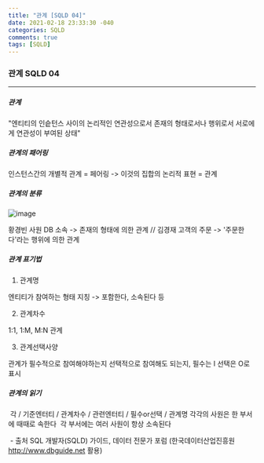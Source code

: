 ```yaml
---
title: "관계 [SQLD 04]"
date: 2021-02-18 23:33:30 -040
categories: SQLD
comments: true
tags: [SQLD]
---
```


### 관계 SQLD 04

---------------

##### 관계

"엔티티의 인슽턴스 사이의 논리적인 연관성으로서 존재의 형태로서나 행위로서 서로에게 연관성이 부여된 상태"

##### 관계의 패어링

인스턴스간의 개별적 관계 = 페어링 -> 이것의 집합의 논리적 표현 = 관계

##### 관계의 분류

![image](https://user-images.githubusercontent.com/40592785/108370606-32c24d00-7240-11eb-97e5-4041d09f147a.png)

황경빈 사원 DB 소속 -> 존재의 형태에 의한 관계 //  김경재 고객의 주문 -> '주문한다'라는 행위에 의한 관계

##### 관계 표기법

1) 관계명

엔티티가 참여하는 형태 지칭 -> 포함한다, 소속된다 등

2) 관계차수

1:1, 1:M, M:N 관계

 3) 관계선택사양

관계가 필수적으로 참여해야하는지 선택적으로 참여해도 되는지, 필수는 I 선택은 O로 표시

##### 관계의 읽기

​					각 	/	 기준엔터티 	/	 관계차수 	/	 관련엔터티 	/	 필수or선택 	/	 관계명
​				각각의 		사원은 					한 					부서에 					때때로 				속한다
​					각 			부서에는 			여러 					사원이 					항상 				소속된다





​		-	출처 SQL 개발자(SQLD) 가이드, 데이터 전문가 포럼 (한국데이터산업진흥원 http://www.dbguide.net 활용)